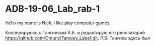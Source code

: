 # ADB-19-06_Lab_rab-1
Hello my name is Nick, i like play computer games.


Кооперируюсь с Тангиевым А.Б. и редактирую его репозиторий https://github.com/Omuny/Tangiev_Laba1.git.
P.S. Тангиев здесь был